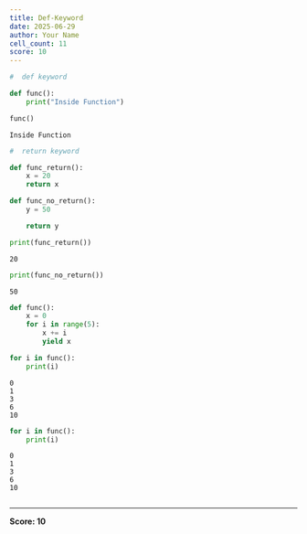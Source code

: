```yaml
---
title: Def-Keyword
date: 2025-06-29
author: Your Name
cell_count: 11
score: 10
---
```


```python
#  def keyword

```


```python
def func():
    print("Inside Function")
```


```python
func()
```

    Inside Function



```python
#  return keyword
```


```python
def func_return():
    x = 20
    return x

def func_no_return():
    y = 50

    return y
```


```python
print(func_return())
```

    20



```python
print(func_no_return())
```

    50



```python
def func():
    x = 0
    for i in range(5):
        x += i
        yield x
```


```python
for i in func():
    print(i)
```

    0
    1
    3
    6
    10



```python
for i in func():
    print(i)
```

    0
    1
    3
    6
    10



```python

```


---
**Score: 10**